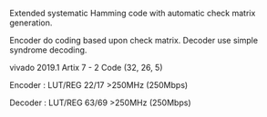 Extended systematic Hamming code with automatic check matrix generation. 

Encoder do coding based upon check matrix. 
Decoder use simple syndrome decoding. 

vivado 2019.1 Artix 7 - 2 Code (32, 26, 5)

Encoder : LUT/REG 22/17	>250MHz (250Mbps) 

Decoder : LUT/REG 63/69 >250MHz (250Mbps) 
